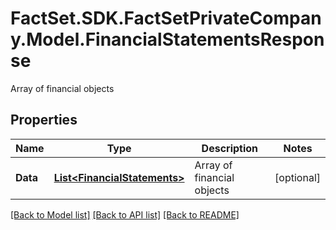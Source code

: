 # FactSet.SDK.FactSetPrivateCompany.Model.FinancialStatementsResponse
Array of financial objects

## Properties

Name | Type | Description | Notes
------------ | ------------- | ------------- | -------------
**Data** | [**List&lt;FinancialStatements&gt;**](FinancialStatements.md) | Array of financial objects | [optional] 

[[Back to Model list]](../README.md#documentation-for-models) [[Back to API list]](../README.md#documentation-for-api-endpoints) [[Back to README]](../README.md)

